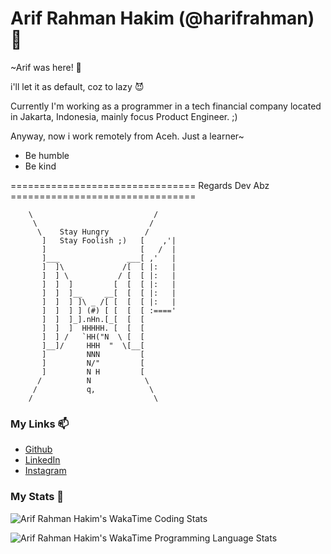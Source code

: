 # Arif Rahman Hakim (@harifrahman) 👋

~Arif was here! 👀

i'll let it as default, coz to lazy :smiling_imp:


Currently I'm working as a programmer in a tech financial company located in Jakarta, Indonesia, mainly focus Product Engineer. ;)

Anyway, now i work remotely from Aceh. Just a learner~

- Be humble
- Be kind



================================ Regards Dev Abz ================================ 

        \                           /
         \                         /
          \    Stay Hungry        /
           ]   Stay Foolish ;)   [    ,'|
           ]                     [   /  |
           ]___               ___[ ,'   |
           ]  ]\             /[  [ |:   |
           ]  ] \           / [  [ |:   |
           ]  ]  ]         [  [  [ |:   |
           ]  ]  ]__     __[  [  [ |:   |
           ]  ]  ] ]\ _ /[ [  [  [ |:   |
           ]  ]  ] ] (#) [ [  [  [ :===='
           ]  ]  ]_].nHn.[_[  [  [
           ]  ]  ]  HHHHH. [  [  [
           ]  ] /   `HH("N  \ [  [
           ]__]/     HHH  "  \[__[
           ]         NNN         [
           ]         N/"         [
           ]         N H         [
          /          N            \
         /           q,            \
        /                           \

<!-- I love to solve common software-related problem, learning new things, and trying new technologies. I also love playing online mobile games such as [Honkai Impact 3](https://honkaiimpact3.mihoyo.com/asia/en-us/home), [Princess Connect! Re: Dive](https://www.crunchyroll.com/games/princessconnectredive/index.html), and [BanG Dream!](https://en.bang-dream.com/). I'm a weeaboo, I like everything about Japanese culture, I like to watch anime, read manga, listen to Japanese music, playing Japanese game, and learn everything about Japanese culture.

### My Tools

- OS : [Fedora](https://getfedora.org/)
- IDE : [Visual Studio Code](https://code.visualstudio.com/) & [Android Studio](https://developer.android.com/studio)
- Text Editor : [Vim](https://www.vim.org/) & [NeoVim](https://neovim.io/)
- Version Control : [Git](https://git-scm.com/)

### My Solution Stack

- OS : [CentOS](https://www.centos.org/) (planning to switch to [Rocky Linux](https://rockylinux.org/))
- Server : [Nginx](https://nginx.org/en/)
- Container : [Docker](https://www.docker.com/), [Alpine Linux](https://hub.docker.com/_/alpine/)
- Database : [MariaDB](https://mariadb.org/) or [PostgreSQL](https://www.postgresql.org/)
- Backend : [PHP](https://www.php.net/), [Laravel](https://laravel.com/)
- Web Frontend : [NodeJS](https://nodejs.org/en/), [Typescript](https://www.typescriptlang.org/), [VueJS](https://vuejs.org/), [NuxtJS](https://nuxtjs.org/), [Vuetify](https://vuetifyjs.com/)
- Mobile Frontend : [Java](https://www.java.com/en/), [Android](https://www.android.com/)

### My Current Interest

- [Linux Kernel](https://github.com/torvalds/linux) (I want to learn about linux kernel module)
- C (My favorite programming language)
- [Golang](https://golang.org/) (Sometimes, I learn Golang in my free time)
- [OpenGL](https://www.opengl.org/) (I want to know how computer process and display graphics)
- [Unity](https://unity.com/) (I'm planning to learn and create basic 2D platformer games)
- [Rocky Linux](https://rockylinux.org/) (Future OS choice for my solution stack)
- [Deno](https://deno.land/) (Future NodeJS replacement ?) -->

### My Links 📫

<!-- - [Website](https://lalalayeyeye.github.io/) -->
- [Github](https://github.com/harifrahman)
- [LinkedIn](https://www.linkedin.com/in/arif-rahman-hakim/)
- [Instagram](https://www.instagram.com/arifrahmn_h/)


### My Stats 🌱

![Arif Rahman Hakim's WakaTime Coding Stats](https://wakatime.com/share/@fff83dc0-05e9-417e-8929-1a016e238a8e/9aded681-ced5-4f17-ae26-37035ce9271e.svg)

![Arif Rahman Hakim's WakaTime Programming Language Stats](https://wakatime.com/share/@fff83dc0-05e9-417e-8929-1a016e238a8e/6c738bf9-5940-4768-80fa-d50c8573f5a8.svg)


